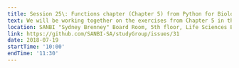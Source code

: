 ```yaml
---
title: Session 25\: Functions chapter (Chapter 5) from Python for Biologists
text: We will be working together on the exercises from Chapter 5 in the Python for Biologists book
location: SANBI "Sydney Brenney" Board Room, 5th floor, Life Sciences Building, UWC
link: https://github.com/SANBI-SA/studyGroup/issues/31
date: 2018-07-19
startTime: '10:00'
endTime: '11:30'
---
```

